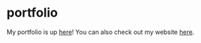 # portfolio

My portfolio is up [here](https://kichappa.github.io/portfolio/)! You can also check out my website [here](https://kichappa.github.io).
